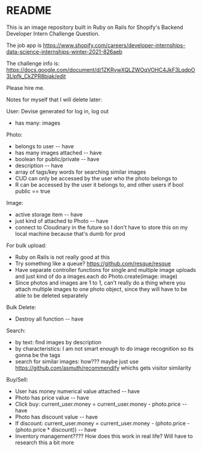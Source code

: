 # README

This is an image repository built in Ruby on Rails for Shopify's Backend Developer Intern Challenge Question.

The job app is https://www.shopify.com/careers/developer-internships-data-science-internships-winter-2021-826aeb

The challenge info is: https://docs.google.com/document/d/1ZKRywXQLZWOqVOHC4JkF3LqdpO3Llpfk_CkZPR8bjak/edit

Please hire me.

Notes for myself that I will delete later:

User: Devise generated for log in, log out
  - has many: images

Photo:
  - belongs to user -- have
  - has many images attached -- have
  - boolean for public/private -- have
  - description -- have
  - array of tags/key words for searching similar images
  - CUD can only be accessed by the user who the photo belongs to
  - R can be accessed by the user it belongs to, and other users if bool public == true

Image:
  - active storage item -- have
  - just kind of attached to Photo -- have
  - connect to Cloudinary in the future so I don't have to store this on my local machine because that's dumb for prod

For bulk upload:
  - Ruby on Rails is not really good at this
  - Try something like a queue? https://github.com/resque/resque
  - Have separate controller functions for single and multiple image uploads and just kind of do a images.each do Photo.create(image: image)
  - Since photos and images are 1 to 1, can't really do a thing where you attach multiple images to one photo object, since they will have to be able to be deleted separately

Bulk Delete:
  - Destroy all function -- have

Search:
  - by text: find images by description
  - by characteristics: I am not smart enough to do image recognition so its gonna be the tags
  - search for similar images: how??? maybe just use https://github.com/asmuth/recommendify whichs gets visitor similarity

Buy/Sell:
  - User has money numerical value attached -- have
  - Photo has price value -- have
  - Click buy: current_user.money = current_user.money - photo.price -- have
  - Photo has discount value -- have
  - If discount: current_user.money = current_user.money - (photo.price - (photo.price * discount)) -- have
  - Inventory management???? How does this work in real life? Will have to research this a bit more
